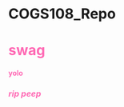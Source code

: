 # COGS108_Repo
<font color="ff69b4"> 
<h1> <b>swag</b> </h1>
<h4> yolo </h4>
 <h3> <i> rip peep </i> </h3>

